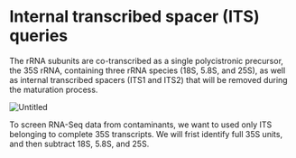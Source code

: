# Internal transcribed spacer (ITS) queries

The rRNA subunits are co-transcribed as a single polycistronic precursor, the 35S rRNA, containing three rRNA species (18S, 5.8S, and 25S), as well as internal transcribed spacers (ITS1 and ITS2) that will be removed during the maturation process. 

![Untitled](https://github.com/user-attachments/assets/3d6f063c-ef3a-4c6e-83ba-fcd27b9eb754)

To screen RNA-Seq data from contaminants, we want to used only ITS belonging to complete 35S transcripts. We will frist identify full 35S units, and then subtract 18S, 5.8S, and 25S.

